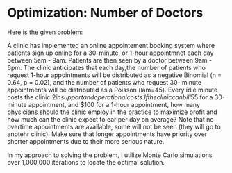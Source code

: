 # Optimization: Number of Doctors

Here is the given problem: 

A clinic has implemented an online appointement booking system where patients sign up online for a 30-minute, or 1-hour appointmnet each day between 5am - 9am. Patients are then seen by a doctor between 9am - 6pm. The clinic anticipates that each day,the number of patients who request 1-hour appointments will be distributed as a negative Binomial (n = 0.64, p = 0.02), and the number of patients who request 30- minute appointments will be distributed as a Poisson (lam=45). Every idle minute costs the clinic $2 in support and operational costs. If the clinic can bill$55 for a 30-minute appointment, and $100 for a 1-hour appointment, how many physicians should the clinic employ in the practice to maximize profit and how much can the clinic expect to ear per day on average? Note that no overtime appointments are available, some will not be seen (they will go to anotehr clinic). Make sure that longer appointments have priority over shorter appointments due to their more serious nature. 

In my approach to solving the problem, I utilize Monte Carlo simulations over 1,000,000 iterations to locate the optimal solution. 

